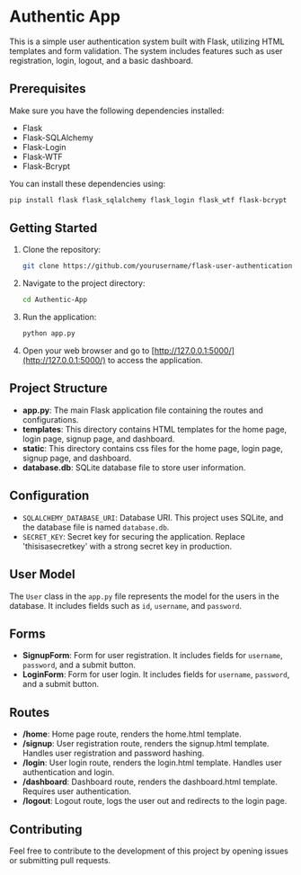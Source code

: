 # Authentic App

This is a simple user authentication system built with Flask, utilizing HTML templates and form validation. The system includes features such as user registration, login, logout, and a basic dashboard.

## Prerequisites

Make sure you have the following dependencies installed:

- Flask
- Flask-SQLAlchemy
- Flask-Login
- Flask-WTF
- Flask-Bcrypt

You can install these dependencies using:

```bash
pip install flask flask_sqlalchemy flask_login flask_wtf flask-bcrypt
```

## Getting Started

1. Clone the repository:

    ```bash
    git clone https://github.com/yourusername/flask-user-authentication.git
    ```

2. Navigate to the project directory:

    ```bash
    cd Authentic-App
    ```

3. Run the application:

    ```bash
    python app.py
    ```

4. Open your web browser and go to [http://127.0.0.1:5000/](http://127.0.0.1:5000/) to access the application.

## Project Structure

- **app.py**: The main Flask application file containing the routes and configurations.
- **templates**: This directory contains HTML templates for the home page, login page, signup page, and dashboard.
- **static**: This directory contains css files for the home page, login page, signup page, and dashboard.
- **database.db**: SQLite database file to store user information.

## Configuration

- `SQLALCHEMY_DATABASE_URI`: Database URI. This project uses SQLite, and the database file is named `database.db`.
- `SECRET_KEY`: Secret key for securing the application. Replace 'thisisasecretkey' with a strong secret key in production.

## User Model

The `User` class in the `app.py` file represents the model for the users in the database. It includes fields such as `id`, `username`, and `password`.

## Forms

- **SignupForm**: Form for user registration. It includes fields for `username`, `password`, and a submit button.
- **LoginForm**: Form for user login. It includes fields for `username`, `password`, and a submit button.

## Routes

- **/home**: Home page route, renders the home.html template.
- **/signup**: User registration route, renders the signup.html template. Handles user registration and password hashing.
- **/login**: User login route, renders the login.html template. Handles user authentication and login.
- **/dashboard**: Dashboard route, renders the dashboard.html template. Requires user authentication.
- **/logout**: Logout route, logs the user out and redirects to the login page.

## Contributing

Feel free to contribute to the development of this project by opening issues or submitting pull requests.
